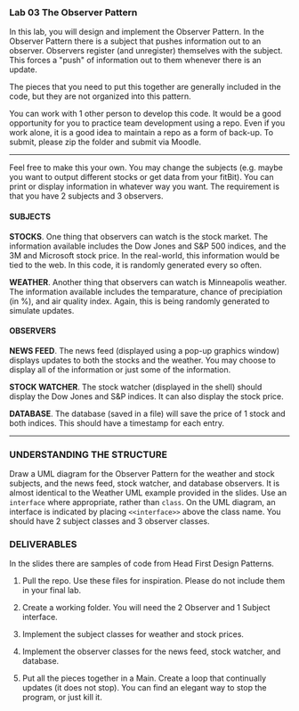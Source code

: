 ### Lab 03 The Observer Pattern

In this lab, you will design and implement the Observer Pattern. In the Observer Pattern there is a subject that pushes information out to an observer. Observers register (and unregister) themselves with the subject. This forces a "push" of information out to them whenever there is an update.

The pieces that you need to put this together are generally included in the code, but they are not organized into this pattern. 

You can work with 1 other person to develop this code. It would be a good opportunity for you to practice team development using a repo. Even if you work alone, it is a good idea to maintain a repo as a form of back-up. To submit, please zip the folder and submit via Moodle.

<hr>

Feel free to make this your own. You may change the subjects (e.g. maybe you want to output different stocks or get data from your fitBit). You can print or display information in whatever way you want. The requirement is that you have 2 subjects and 3 observers.

#### SUBJECTS

**STOCKS**. One thing that observers can watch is the stock market. The information available includes the Dow Jones and S&P 500 indices, and the 3M and Microsoft stock price. In the real-world, this information would be tied to the web. In this code, it is randomly generated every so often.

**WEATHER**. Another thing that observers can watch is Minneapolis weather. The information available includes the temparature, chance of precipiation (in %), and air quality index. Again, this is being randomly generated to simulate updates.

#### OBSERVERS

**NEWS FEED**. The news feed (displayed using a pop-up graphics window) displays updates to both the stocks and the weather. You may choose to display all of the information or just some of the information.

**STOCK WATCHER**. The stock watcher (displayed in the shell) should display the Dow Jones and S&P indices. It can also display the stock price.

**DATABASE**. The database (saved in a file) will save the price of 1 stock and both indices. This should have a timestamp for each entry.

<hr>

### UNDERSTANDING THE STRUCTURE

Draw a UML diagram for the Observer Pattern for the weather and stock subjects, and the news feed, stock watcher, and database observers. It is almost identical to the Weather UML example provided in the slides. Use an `interface` where appropriate, rather than `class`. On the UML diagram, an interface is indicated by placing `<<interface>>` above the class name. You should have 2 subject classes and 3 observer classes.

### DELIVERABLES

In the slides there are samples of code from Head First Design Patterns.

1. Pull the repo. Use these files for inspiration. Please do not include them in your final lab.

1. Create a working folder. You will need the 2 Observer and 1 Subject interface.

1. Implement the subject classes for weather and stock prices. 

1. Implement the observer classes for the news feed, stock watcher, and database.

1. Put all the pieces together in a Main. Create a loop that continually updates (it does not stop). You can find an elegant way to stop the program, or just kill it.





